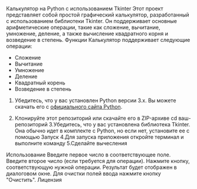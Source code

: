 
Калькулятор на Python с использованием Tkinter
Этот проект представляет собой простой графический калькулятор, разработанный с использованием библиотеки Tkinter. Он поддерживает основные арифметические операции, такие как сложение, вычитание, умножение, деление, а также вычисление квадратного корня и возведение в степень.
Функции
Калькулятор поддерживает следующие операции:
- Сложение
- Вычитание
- Умножение
- Деление
- Квадратный корень
- Возведение в степень

1. Убедитесь, что у вас установлен Python версии 3.x. Вы можете скачать его с [официального сайта Python](https://www.python.org/downloads/).

2. Клонируйте этот репозиторий или скачайте его в ZIP-архиве
cd ваш-репозиторий
3.Убедитесь, что у вас установлена библиотека Tkinter. Она обычно идет в комплекте с Python, но если нет, установите ее с помощью
Запуск
4.Для запуска приложения откройте терминал и выполните команду
5.Сделайте вычесления

Использование
Введите первое число в соответствующее поле.
Введите второе число (если требуется для операции).
Нажмите кнопку, соответствующую нужной операции.
Результат будет отображен в диалоговом окне.
Для очистки полей ввода нажмите кнопку "Очистить".
Лицензия
 
